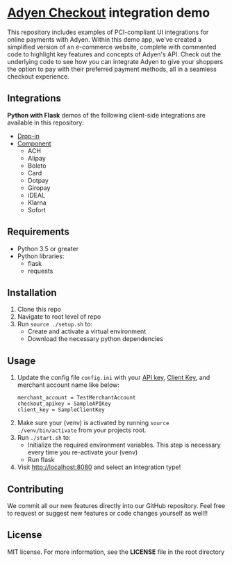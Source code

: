 # [Adyen Checkout](https://docs.adyen.com/checkout) integration demo

This repository includes examples of PCI-compliant UI integrations for online payments with Adyen. Within this demo app, we've created a simplified version of an e-commerce website, complete with commented code to highlight key features and concepts of Adyen's API. Check out the underlying code to see how you can integrate Adyen to give your shoppers the option to pay with their preferred payment methods, all in a seamless checkout experience.

## Integrations

**Python with Flask** demos of the following client-side integrations are available in this repository:

* [Drop-in](https://docs.adyen.com/checkout/drop-in-web)
* [Component](https://docs.adyen.com/checkout/components-web)
  * ACH
  * Alipay
  * Boleto
  * Card
  * Dotpay
  * Giropay
  * iDEAL
  * Klarna
  * Sofort
  

## Requirements

* Python 3.5 or greater
* Python libraries:
    * flask
    * requests

## Installation

1. Clone this repo
2. Navigate to root level of repo
3. Run `source ./setup.sh` to:
    * Create and activate a virtual environment
    * Download the necessary python dependencies
 
## Usage

1. Update the config file `config.ini` with your [API key](https://docs.adyen.com/user-management/how-to-get-the-api-key), [Client Key](https://docs.adyen.com/user-management/client-side-authentication), and merchant account name like below:
    ```
    merchant_account = TestMerchantAccount
    checkout_apikey = SampleAPIKey
    client_key = SampleClientKey
    ```
2. Make sure your (venv) is activated by running `source ./venv/bin/activate` from your projects root.
3. Run `./start.sh` to:
    * Initialize the required environment variables. This step is necessary every time you re-activate your (venv)
    * Run flask 
3. Visit [http://localhost:8080](http://localhost:8080) and select an integration type!

## Contributing

We commit all our new features directly into our GitHub repository. Feel free to request or suggest new features or code changes yourself as well!!

## License

MIT license. For more information, see the **LICENSE** file in the root directory